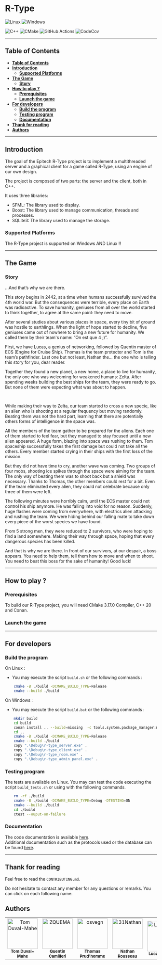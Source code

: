 # **R-Type**

![Linux](https://img.shields.io/badge/Linux-FCC624?style=for-the-badge&logo=linux&logoColor=black) ![Windows](https://img.shields.io/badge/Windows-0078D6?style=for-the-badge&logo=windows&logoColor=white)

![C++](https://img.shields.io/badge/c++-%2300599C.svg?style=for-the-badge&logo=c%2B%2B&logoColor=white)
![CMake](https://img.shields.io/badge/CMake-%23008FBA.svg?style=for-the-badge&logo=cmake&logoColor=white)
 ![GitHub Actions](https://img.shields.io/badge/github%20actions-%232671E5.svg?style=for-the-badge&logo=githubactions&logoColor=white) ![CodeCov](https://img.shields.io/badge/codecov-%23ff0077.svg?style=for-the-badge&logo=codecov&logoColor=white)

***

## **Table of Contents**

- [**Table of Contents**](#table-of-contents)
- [**Introduction**](#introduction)
  - [**Supported Platforms**](#supported-platforms)
- [**The Game**](#the-game)
  - [**Story**](#story)
- [**How to play ?**](#how-to-play-)
  - [**Prerequisites**](#prerequisites)
  - [**Launch the game**](#launch-the-game)
- [**For developers**](#for-developers)
  - [**Build the program**](#build-the-program)
  - [**Testing program**](#testing-program)
  - [**Documentation**](#documentation)
- [**Thank for reading**](#thank-for-reading)
- [**Authors**](#authors)

***

## **Introduction**

The goal of the Epitech R-Type project is to implement a multithreaded server and a graphical client for a game called R-Type, using an engine of our own design.

The project is composed of two parts: the server and the client, both in C++.

It uses three libraries:

- SFML: The library used to display.
- Boost: The library used to manage communication, threads and processes.
- SQLite3: The library used to manage the storage.

### **Supported Platforms**

The R-Type project is supported on Windows AND Linux !!

***

## **The Game**

### **Story**

...And that’s why we are there.

This story begins in 2442, at a time when humans successfully survived the 4th world war. But the consequences were terrible, every place on Earth was radioactive. To save humanity, geniuses from all over the world started to think together, to agree at the same point: they need to move.

After several studies about various places in space, every tiny bit of ground was hostile to earthlings. When the light of hope started to decline, five geniuses came out of nowhere to bring a new future for humanity. We called them by their team's name: “On est que 4 ;)”.

First, we have Lucas, a genius of networking, followed by Quentin master of ECS (Engine for Cruise Ship). Thomas is the team protector and Tom is the team’s pathfinder. Last one but not least, Nathan the... the one who is telling this story for you, dear reader.

Together they found a new planet, a new home, a place to live for humanity, the only one who was welcoming for weakened humans: Zelta. After spending weeks building the best ships for the team, they were ready to go. But none of them were expecting what was about to happen.

<br>

While making their way to Zelta, our team started to cross a new specie, like an alien who is shooting at a regular frequency but moving randomly. Beating them was not the hard part, learning that there are potentially others forms of intelligence in the space was.

All the members of the team gather to be prepared for the aliens. Each one of them started to feel fear, but they managed to stay focused until a new alien appeared. A huge form, blazing into space was rushing to them. Tom spaceship successfully takes the first damage but could not take all the others. Every member started crying in their ships with the first loss of the mission.

But they did not have time to cry, another wave was coming. Two groups of four mobs, shooting ice spikes through the space were aiming for the team. The only way of beating them was to shoot back but a shield was necessary. Thanks to Thomas, the other members could rest for a bit. Even if the team eliminated every alien, they could not celebrate because only three of them were left.

The following minutes were horribly calm, until the ECS master could not control his ship anymore. He was falling into void for no reason. Suddenly, huge flashes were coming from everywhere, with electrics alien attacking and rushing the team. We were hiding behind our falling mate to take down every piece of the worst species we have found.

From 5 strong men, they were reduced to 2 survivors, who were hoping to find a land somewhere. Making their way through space, hoping that every dangerous species has been killed.

And that is why we are there. In front of our survivors, at our despair, a boss appears. You need to help them, tell them how to move and when to shoot. You need to beat this boss for the sake of humanity! Good luck!

***

## **How to play ?**

### **Prerequisites**

To build our R-Type project, you will need CMake 3.17.0 Compiler, C++ 20 and Conan.

### **Launch the game**

***

## **For developers**

### **Build the program**

On Linux :

- You may execute the script `build.sh` or the following commands :

```bash
    cmake -B ./build -DCMAKE_BUILD_TYPE=Release
    cmake --build ./build
```

On Windows :

- You may execute the script `build.bat` or the following commands :

```bash
    mkdir build
    cd build
    conan install .. --build=missing  -c tools.system.package_manager:mode=install -c tools.system.package_manager:sudo=True
    cd ..
    cmake -B ./build -DCMAKE_BUILD_TYPE=Release
    cmake --build ./build
    copy ".\Debug\r-type_server.exe" .
    copy ".\Debug\r-type_client.exe" .
    copy ".\Debug\r-type_room.exe" .
    copy ".\Debug\r-type_admin_panel.exe" .
```

### **Testing program**

The tests are available on Linux.
You may can test the code executing the script `build_tests.sh` or using with the following commands.

```bash
    rm -rf ./build
    cmake -B ./build -DCMAKE_BUILD_TYPE=Debug -DTESTING=ON
    cmake --build ./build
    cd ./build
    ctest --ouput-on-failure
```

### **Documentation**

The code documentation is available [here](). <br>
Additional documentation such as the protocols used or the database can be found [here](https://amazing-partridge-567.notion.site/R-Type-Documentations-On-est-que-4-de59851ea5e64808a3c3d9f145a960a9).

***

## **Thank for reading**

Feel free to read the `CONTRIBUTING.md`.

Do not hesitate to contact any member for any questions or remarks. You can click on each following name.

## **Authors**

<table>
    <tbody>
        <tr>
            <td align="center"><a href="https://github.com/TomDUVAL-MAHE"><img src="https://avatars.githubusercontent.com/u/72017980?v=4" width="100px;" alt="Tom Duval-Mahe"/><br/><sub><b>Tom Duval-Mahe</b></sub></a><br/></td>
            <td align="center"><a href="https://github.com/ZQUEMA/"><img src="https://avatars.githubusercontent.com/u/56249749?s=96&v=4" width="100px;" alt="ZQUEMA"/><br/><sub><b>Quentin Camilleri</b></sub></a><br/></td>
            <td align="center"><a href="https://github.com/osvegn/"><img src="https://avatars.githubusercontent.com/u/72011124?v=4" width="100px;" alt="osvegn"/><br/><sub><b>Thomas Prud'homme</b></sub></a><br/></td>
            <td align="center"><a href="https://github.com/31Nathan/"><img src="https://avatars.githubusercontent.com/u/72010794?v=4" width="100px;" alt="31Nathan"/><br/><sub><b>Nathan Rousseau</b></sub></a><br/></td>
            <td align="center"><a href="https://github.com/LucasTesnier/"><img src="https://avatars.githubusercontent.com/u/72015360?v=4" width="100px;" alt="LucasTesnier"/><br/><sub><b>Lucas Tesnier</b></sub></a><br/></td>
        </tr>
    </tbody>
</table>
